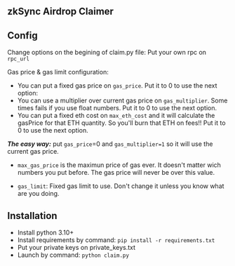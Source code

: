 ## zkSync Airdrop Claimer

## Config

Change options on the begining of claim.py file:
Put your own rpc on `rpc_url`

Gas price & gas limit configuration:
- You can put a fixed gas price on `gas_price`. Put it to 0 to use the next option:
- You can use a multiplier over current gas price on `gas_multiplier`. Some times fails if you use float numbers. Put it to 0 to use the next option.
- You can put a fixed eth cost on `max_eth_cost` and it will calculate the gasPrice for that ETH quantity. So you'll burn that ETH on fees!! Put it to 0 to use the next option.

***The easy way:*** put `gas_price`=0 and `gas_multiplier=1` so it will use the current gas price.

- `max_gas_price` is the maximun price of gas ever. It doesn't matter wich numbers you put before. The gas price will never be over this value.

- `gas_limit`: Fixed gas limit to use. Don't change it unless you know what are you doing.


## Installation

- Install python 3.10+
- Install requirements by command:
`pip install -r requirements.txt`
- Put your private keys on private_keys.txt
- Launch by command:
`python claim.py`

